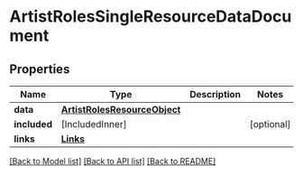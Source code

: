 # ArtistRolesSingleResourceDataDocument

## Properties
Name | Type | Description | Notes
------------ | ------------- | ------------- | -------------
**data** | [**ArtistRolesResourceObject**](ArtistRolesResourceObject.md) |  | 
**included** | [IncludedInner] |  | [optional] 
**links** | [**Links**](Links.md) |  | 

[[Back to Model list]](../README.md#documentation-for-models) [[Back to API list]](../README.md#documentation-for-api-endpoints) [[Back to README]](../README.md)


